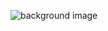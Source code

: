 ![background image](https://media-exp1.licdn.com/dms/image/C4D16AQFdkhgVOrGq0Q/profile-displaybackgroundimage-shrink_350_1400/0/1623066792657?e=1646870400&v=beta&t=3zNzmajyC48P_13XC7cOqtvb3_w3jrjJ2lTEaxo70ug)
